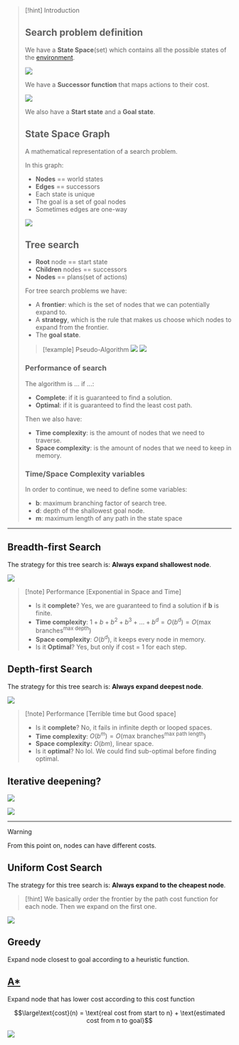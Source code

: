 > [!hint] Introduction
> 
> ## Search problem definition
> 
> We have a **State Space**(set) which contains all the possible states of the [environment](Environments.md).
> 
> ![](../z_images/Pasted%20image%2020240510115334.png)
> 
> 
> We have a **Successor function** that maps actions to their cost.
> 
> ![](../z_images/Pasted%20image%2020240510115449.png)
> 
> We also have a **Start state** and a **Goal state**.
> 
> 
> ## State Space Graph
> 
> A mathematical representation of a search problem.
> 
> In this graph:
> - **Nodes** == world states
> - **Edges** == successors
> - Each state is unique
> - The goal is a set of goal nodes
> - Sometimes edges are one-way
> 
> ![](../z_images/Pasted%20image%2020240510115920.png)
> 
> 
> ## Tree search
> 
> - **Root** node == start state
> - **Children** nodes == successors
> - **Nodes** == plans(set of actions)
> 
> For tree search problems we have:
> - A **frontier**: which is the set of nodes that we can potentially expand to.
> - A **strategy**, which is the rule that makes us choose which nodes to expand from the frontier.
> - The **goal state**.
> 
> > [!example] Pseudo-Algorithm
> > ![](../z_images/Pasted%20image%2020240510125930.png)
> > ![](../z_images/Pasted%20image%2020240510130030.png)
> 
> 
> ### Performance of search
> 
> The algorithm is ... if ...:
> - **Complete**: if it is guaranteed to find a solution.
> - **Optimal**: if it is guaranteed to find the least cost path.
> 
> Then we also have:
> - **Time complexity**: is the amount of nodes that we need to traverse.
> - **Space complexity**: is the amount of nodes that we need to keep in memory.
> 
> ### Time/Space Complexity variables
> 
> In order to continue, we need to define some variables:
> - **b**: maximum branching factor of search tree.
> - **d**: depth of the shallowest goal node.
> - **m**: maximum length of any path in the state space


---

## Breadth-first Search

The strategy for this tree search is: **Always expand shallowest node**.

![](../z_images/Pasted%20image%2020240510130254.png)

> [!note] Performance [Exponential in Space and Time]
> - Is it **complete**? Yes, we are guaranteed to find a solution if **b** is finite.
> - **Time complexity**: $1+b+b^2+b^3 + ... + b^d = O(b^d) = O(\text{max branches}^\text{max depth})$
> - **Space complexity**: $O(b^d)$, it keeps every node in memory.
> - Is it **Optimal**? Yes, but only if cost = 1 for each step.


## Depth-first Search

The strategy for this tree search is: **Always expand deepest node**.

![](../z_images/Pasted%20image%2020240510131720.png)

> [!note] Performance [Terrible time but Good space]
> - Is it **complete**? No, it fails in infinite depth or looped spaces.
> - **Time complexity**: $O(b^m)= O(\text{max branches}^{\text{max path length}})$
> - **Space complexity:** $O(bm)$, linear space.
> - Is it **optimal**? No lol. We could find sub-optimal before finding optimal.


## Iterative deepening?

![](../z_images/Pasted%20image%2020240510132414.png)

![](../z_images/Pasted%20image%2020240510132424.png)

---

> [!warning]
> From this point on, nodes can have different costs.

## Uniform Cost Search

The strategy for this tree search is: **Always expand to the cheapest node**.

> [!hint]
> We basically order the frontier by the path cost function for each node. Then we expand on the first one.

![](../z_images/Pasted%20image%2020240510132909.png)


## Greedy

Expand node closest to goal according to a heuristic function.

## [A*](A-star.md)

Expand node that has lower cost according to this cost function

$$\large\text{cost}(n) = \text{real cost from start to n} + \text{estimated cost from n to goal}$$

![](../z_images/Pasted%20image%2020240602100039.png)
